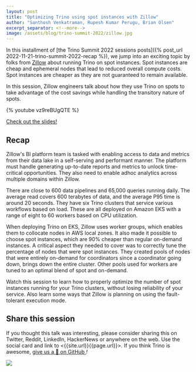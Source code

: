 ```yaml
---
layout: post
title: "Optimizing Trino using spot instances with Zillow"
author: "Santhosh Venkatraman, Rupesh Kumar Perugu, Brian Olsen"
excerpt_separator: <!--more-->
image: /assets/blog/trino-summit-2022/zillow.jpg
---
```


In this installment of [the Trino Summit 2022 sessions posts]({% post_url
2022-11-21-trino-summit-2022-recap %}), we jump into an exciting topic by folks
from [Zillow](https://www.zillow.com) about running Trino on spot instances.
Spot instances are cheap and ephemeral nodes that lead to reduced overall
compute costs. Spot instances are cheaper as they are not guaranteed to remain
available.

In this session, Zillow engineers talk about how they use Trino on spots to take
advantage of the cost savings while handling the transitory nature of spots.

<!--more-->

{% youtube vz9reBUgQTE %}

<a class="btn btn-pink btn-md" target="_blank" href="/assets/blog/trino-summit-2022/Trino@Zillow.pdf">
  Check out the slides!
</a>

## Recap

Zillow's BI platform team is tasked with enabling access to data and metrics
from their data lake in a self-serving and performant manner. The platform must
handle generating up-to-date reports and metrics to unlock time-critical
opportunities. They also need to enable adhoc analytics across multiple domains
within Zillow. 

There are close to 600 data pipelines and 65,000 queries running daily. The
average read covers 600 terabytes of data, and the average P95 time is around
20 seconds. They have six Trino clusters that service various workflows based on
load. These are all deployed on Amazon EKS with a range of eight to 60 workers
based on CPU utilization.

When deploying Trino on EKS, Zillow uses worker groups, which enables them to
collocate nodes in AWS local zones. It also made it possible to choose spot 
instances, which are 90% cheaper than regular on-demand instances. A critical
aspect they needed to cover was to correctly tune the percentage of nodes that
were spot instances. They created pools of nodes that were entirely on-demand
for coordinators since a coordinator going down, brings down the entire cluster.
Other pools used for workers are tuned to an optimal blend of spot and
on-demand.

Watch this session to learn how to properly optimize the number of spot
instances running for your Trino clusters, without losing reliability of your
service. Also learn some ways that Zillow is planning on using the
fault-tolerant execution mode.

## Share this session

If you thought this talk was interesting, please consider sharing this on
Twitter, Reddit, LinkedIn, HackerNews or anywhere on the web. Use the social
card and link to <{{site.url}}{{page.url}}>. If you think Trino is awesome,
[give us a 🌟 on GitHub <i class="fab fa-github"/>](https://github.com/trinodb/trino)!

<img src="/assets/blog/trino-summit-2022/zillow-social.png"/>